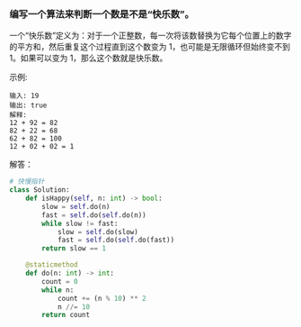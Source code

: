 ### 编写一个算法来判断一个数是不是“快乐数”。

一个“快乐数”定义为：对于一个正整数，每一次将该数替换为它每个位置上的数字的平方和，然后重复这个过程直到这个数变为 1，也可能是无限循环但始终变不到 1。如果可以变为 1，那么这个数就是快乐数。

示例: 

    输入: 19
    输出: true
    解释: 
    12 + 92 = 82
    82 + 22 = 68
    62 + 82 = 100
    12 + 02 + 02 = 1

解答：

```python
# 快慢指针
class Solution:
    def isHappy(self, n: int) -> bool:
        slow = self.do(n)
        fast = self.do(self.do(n))
        while slow != fast:
            slow = self.do(slow)
            fast = self.do(self.do(fast))
        return slow == 1

    @staticmethod
    def do(n: int) -> int:
        count = 0
        while n:
            count += (n % 10) ** 2
            n //= 10
        return count
```